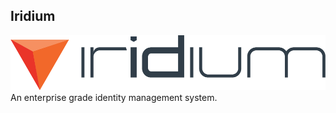 ## Iridium
![iridium](assets/color/iridium-3C-large.png)
An enterprise grade identity management system. 

